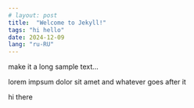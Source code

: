 ```yaml
---
# layout: post
title:  "Welcome to Jekyll!"
tags: "hi hello"
date: 2024-12-09
lang: "ru-RU"
---
```


make it a long sample text…

lorem impsum dolor sit amet and whatever goes after it

hi there